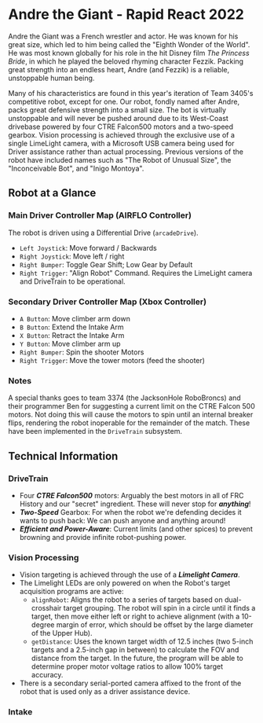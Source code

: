# Andre the Giant - Rapid React 2022
Andre the Giant was a French wrestler and actor. He was known for his great size, which led to him being called the "Eighth Wonder of the World". He was most known globally for his role in the hit Disney film _The Princess Bride_, in which he played the beloved rhyming character Fezzik. Packing great strength into an endless heart, Andre (and Fezzik) is a reliable, unstoppable human being. 

Many of his characteristics are found in this year's iteration of Team 3405's competitive robot, except for one. Our robot, fondly named after Andre, packs great defensive strength into a small size. The bot is virtually unstoppable and will never be pushed around due to its West-Coast drivebase powered by four CTRE Falcon500 motors and a two-speed gearbox. Vision processing is achieved through the exclusive use of a single LimeLight camera, with a Microsoft USB camera being used for Driver assistance rather than actual processing. Previous versions of the robot have included names such as "The Robot of Unusual Size", the "Inconceivable Bot", and "Inigo Montoya".



## Robot at a Glance

### Main Driver Controller Map (AIRFLO Controller)

The robot is driven using a Differential Drive (```arcadeDrive```). 

- ```Left Joystick```: Move forward / Backwards
- ```Right Joystick```: Move left / right
- ```Right Bumper```: Toggle Gear Shift; Low Gear by Default
- ```Right Trigger```: "Align Robot" Command. Requires the LimeLight camera and DriveTrain to be operational.

### Secondary Driver Controller Map (Xbox Controller)

- ```A Button```: Move climber arm down
- ```B Button```: Extend the Intake Arm
- ```X Button```: Retract the Intake Arm
- ```Y Button```: Move climber arm up
- ```Right Bumper```: Spin the shooter Motors
- ```Right Trigger```: Move the tower motors (feed the shooter)

### Notes
A special thanks goes to team 3374 (the JacksonHole RoboBroncs) and their programmer Ben for suggesting a current limit on the CTRE Falcon 500 motors. Not doing this will cause the motors to spin until an internal breaker flips, rendering the robot inoperable for the remainder of the match. These have been implemented in the ```DriveTrain``` subsystem.



## Technical Information
### DriveTrain
- Four ***CTRE Falcon500*** motors: Arguably the best motors in all of FRC History and our "secret" ingredient. These will never stop for ***anything***!
- ***Two-Speed*** Gearbox: For when the robot we're defending decides it wants to push back: We can push anyone and anything around!
- ***Efficient and Power-Aware***: Current limits (and other spices) to prevent browning and provide infinite robot-pushing power.

### Vision Processing
- Vision targeting is achieved through the use of a ***Limelight Camera***.
- The Limelight LEDs are only powered on when the Robot's target acquisition programs are active:
  - ```alignRobot```: Aligns the robot to a series of targets based on dual-crosshair target grouping. The robot will spin in a circle until it finds a target, then move either left or right to achieve alignment (with a 10-degree margin of error, which should be offset by the large diameter of the Upper Hub).
  - ```getDistance```: Uses the known target width of 12.5 inches (two 5-inch targets and a 2.5-inch gap in between) to calculate the FOV and distance from the target. In the future, the program will be able to determine proper motor voltage ratios to allow 100% target accuracy.
- There is a secondary serial-ported camera affixed to the front of the robot that is used only as a driver assistance device.

### Intake

